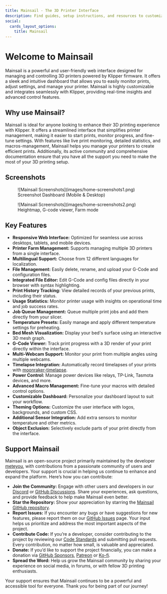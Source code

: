 ```yaml
---
title: Mainsail - The 3D Printer Interface
description: Find guides, setup instructions, and resources to customize and optimize your Mainsail 3D printer interface.
social:
  cards_layout_options:
    title: Mainsail
---
```


# Welcome to Mainsail

Mainsail is a powerful and user-friendly web interface designed for managing and controlling 3D printers powered by
Klipper firmware. It offers a sleek and intuitive dashboard that allows you to easily monitor prints, adjust settings,
and manage your printer. Mainsail is highly customizable and integrates seamlessly with Klipper, providing real-time
insights and advanced control features.

## Why use Mainsail?

Mainsail is ideal for anyone looking to enhance their 3D printing experience with Klipper. It offers a streamlined
interface that simplifies printer management, making it easier to start prints, monitor progress, and fine-tune
settings. With features like live print monitoring, detailed statistics, and macros-management, Mainsail helps you
manage your printers to create efficient prints. Additionally, its active community and comprehensive documentation
ensure that you have all the support you need to make the most of your 3D printing setup.

## Screenshots

<figure markdown="span">
  ![Mainsail Screenshots](images/home-screenshots1.png)
  <figcaption>Screenshot Dashboard (Mobile & Desktop)</figcaption>
</figure>

<figure markdown="span">
  ![Mainsail Screenshots](images/home-screenshots2.png)
  <figcaption>Heightmap, G-code viewer, Farm mode</figcaption>
</figure>

## Key Features

- **Responsive Web Interface:** Optimized for seamless use across desktops, tablets, and mobile devices.
- **Printer Farm Management:** Supports managing multiple 3D printers from a single interface.
- **Multilingual Support:** Choose from 12 different languages for localization.
- **File Management:** Easily delete, rename, and upload your G-Code and configuration files.
- **Integrated File Editor:** Edit G-Code and config files directly in your browser with syntax highlighting.
- **Print History Tracking:** View detailed records of your previous prints, including their status.
- **Usage Statistics:** Monitor printer usage with insights on operational time and job success rates.
- **Job Queue Management:** Queue multiple print jobs and add them directly from your slicer.
- **Temperature Presets:** Easily manage and apply different temperature settings for preheating.
- **Bed Mesh Visualization:** Display your bed's surface using an interactive 3D mesh graph.
- **G-Code Viewer:** Track print progress with a 3D render of your print directly within the interface.
- **Multi-Webcam Support:** Monitor your print from multiple angles using multiple webcams.
- **Timelapse Integration:** Automatically record timelapses of your prints with
[moonraker-timelapse](https://github.com/mainsail-crew/moonraker-timelapse).
- **Power Control:** Manage power devices like relays, TP-Link, Tasmota devices, and more.
- **Advanced Macro Management:** Fine-tune your macros with detailed control options.
- **Customizable Dashboard:** Personalize your dashboard layout to suit your workflow.
- **Theming Options:** Customize the user interface with logos, backgrounds, and custom CSS.
- **Additional Sensor Integration:** Add extra sensors to monitor temperature and other metrics.
- **Object Exclusion:** Selectively exclude parts of your print directly from the interface.

## Support Mainsail

Mainsail is an open-source project primarily maintained by the developer [meteyou](https://github.com/meteyou), with
contributions from a passionate community of users and developers. Your support is crucial in helping us continue to
enhance and expand the platform. Here’s how you can contribute:

- **Join the Community:** Engage with other users and developers in our [Discord](https://discord.gg/mainsail) or
[GitHub Discussions](https://github.com/orgs/mainsail-crew/discussions). Share your experiences, ask questions, and
provide feedback to help make Mainsail even better.
- **Star the Repository:** Show your appreciation by starring the
[Mainsail GitHub repository](https://github.com/mainail-crew/mainsail).
- **Report Issues:** If you encounter any bugs or have suggestions for new features, please report them on our
[GitHub Issues](https://github.com/mainsail-crew/mainsail/issues?q=sort:updated-desc+is:issue+is:open) page. Your input
helps us prioritize and address the most important aspects of the project.
- **Contribute Code:** If you’re a developer, consider contributing to the project by reviewing our
[Code Standards](development/code-standards.md) and submitting pull requests. Every contribution, no matter how small,
is valuable and appreciated.
- **Donate:** If you’d like to support the project financially, you can make a donation via
[GitHub Sponsors](https://github.com/sponsors/mainsail-crew), [Patreon](https://www.patreon.com/meteyou) or
[Ko-fi](https://ko-fi.com/mainsail).
- **Spread the Word:** Help us grow the Mainsail community by sharing your experience on social media, in forums, or
with fellow 3D printing enthusiasts.

Your support ensures that Mainsail continues to be a powerful and accessible tool for everyone. Thank you for being part
of our journey!
